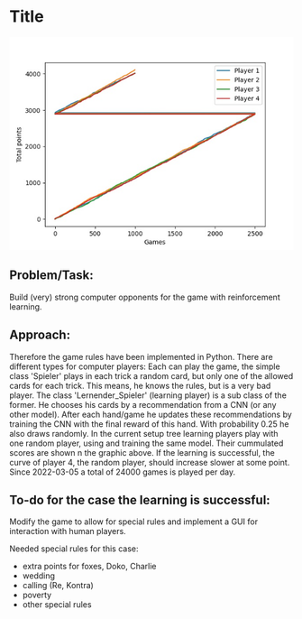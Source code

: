 # Title

![Scores](simulation_scores/scores.jpg?raw=true "Total scores")

## Problem/Task:
Build (very) strong computer opponents for the game with reinforcement learning. 

## Approach:
Therefore the game rules have been implemented in Python. There are different types for computer players: Each can play the game, the simple class 'Spieler' plays in each trick a random card, but only one of the allowed cards for each trick. This means, he knows the rules, but is a very bad player. The class 'Lernender_Spieler' (learning player) is a sub class of the former. He chooses his cards by a recommendation from a CNN (or any other model). After each hand/game he updates these recommendations by training the CNN with the final reward of this hand. With probability 0.25 he also draws randomly. 
In the current setup tree learning players play with one random player, using and training the same model. Their cummulated scores are shown n the graphic above. If the learning is successful, the curve of player 4, the random player, should increase slower at some point. Since 2022-03-05 a total of 24000 games is played per day.

## To-do for the case the learning is successful:
Modify the game to allow for special rules and implement a GUI for interaction with human players.

Needed special rules for this case:
- extra points for foxes, Doko, Charlie
- wedding
- calling (Re, Kontra)
- poverty
- other special rules

